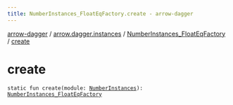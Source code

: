 ```yaml
---
title: NumberInstances_FloatEqFactory.create - arrow-dagger
---
```


[arrow-dagger](../../index.html) / [arrow.dagger.instances](../index.html) / [NumberInstances_FloatEqFactory](index.html) / [create](./create.html)

# create

`static fun create(module: `[`NumberInstances`](../-number-instances/index.html)`): `[`NumberInstances_FloatEqFactory`](index.html)